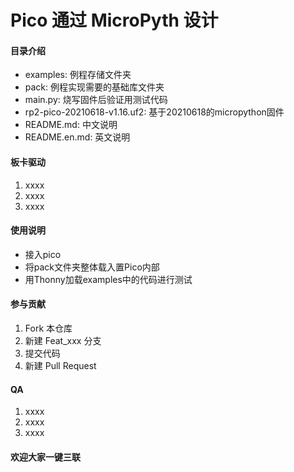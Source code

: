 # Pico 通过 MicroPyth 设计

#### 目录介绍
- examples: 例程存储文件夹
- pack: 例程实现需要的基础库文件夹
- main.py: 烧写固件后验证用测试代码
- rp2-pico-20210618-v1.16.uf2: 基于20210618的micropython固件
- README.md: 中文说明
- README.en.md: 英文说明

#### 板卡驱动

1.  xxxx
2.  xxxx
3.  xxxx

#### 使用说明
- 接入pico
- 将pack文件夹整体载入置Pico内部
- 用Thonny加载examples中的代码进行测试

#### 参与贡献

1.  Fork 本仓库
2.  新建 Feat_xxx 分支
3.  提交代码
4.  新建 Pull Request

#### QA

1.  xxxx
2.  xxxx
3.  xxxx


#### 欢迎大家一键三联